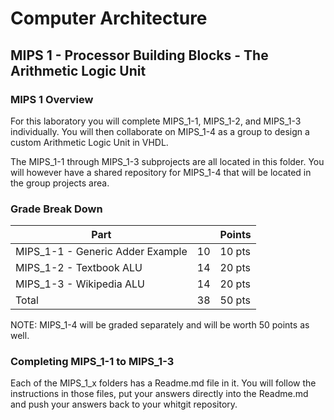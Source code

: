 # Computer Architecture
## MIPS 1 - Processor Building Blocks - The Arithmetic Logic Unit

### MIPS 1 Overview
For this laboratory you will complete MIPS_1-1, MIPS_1-2, and MIPS_1-3 individually. You will then collaborate on MIPS_1-4 as a group to design a custom Arithmetic Logic Unit in VHDL.

The MIPS_1-1 through MIPS_1-3 subprojects are all located in this folder. You will however have a shared repository for MIPS_1-4 that will be located in the group projects area.


### Grade Break Down
| Part                             |   | Points  |
|----------------------------------|---|---------|
| MIPS_1-1 - Generic Adder Example | 10  | 10 pts  |    
| MIPS_1-2 - Textbook ALU          | 14  | 20 pts  |   
| MIPS_1-3 - Wikipedia ALU         | 14  | 20 pts  |   
| Total                            | 38  | 50 pts  |

NOTE: MIPS_1-4 will be graded separately and will be worth 50 points as well. 


### Completing MIPS_1-1 to MIPS_1-3
Each of the MIPS_1_x folders has a Readme.md file in it. You will follow the instructions in those files, put your answers directly into the Readme.md and push your answers back to your whitgit repository.
